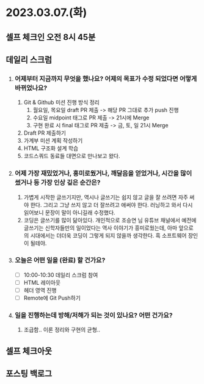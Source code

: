 # 2023.03.07.(화)

## 셀프 체크인 오전 8시 45분

## 데일리 스크럼

1. ### 어제부터 지금까지 무엇을 했나요? 어제의 목표가 수정 되었다면 어떻게 바뀌었나요?
   1. Git & Github 미션 진행 방식 정리
      1. 월요일, 목요일 draft PR 제출 -> 해당 PR 그대로 추가 push 진행
      2. 수요일 midpoint 태그로 PR 제출 -> 21시에 Merge
      3. 구현 완료 시 final 태그로 PR 제출 -> 금, 토, 일 21시 Merge
   2. Draft PR 제출하기
   3. 가계부 미션 계획 작성하기
   4. HTML 구조화 설계 학습
   5. 코드스쿼드 동료들 대면으로 만나보고 왔다.
2. ### 어제 가장 재밌었거나, 흥미로웠거나, 깨달음을 얻었거나, 시간을 많이 썼거나 등 가장 인상 깊은 순간은?
   1. 가볍게 시작한 글쓰기지만, 역시나 글쓰기는 쉽지 않고 글을 잘 쓰려면 자주 써야 한다. 그리고 그냥 쓰지 않고 더 잘쓰려고 애써야 한다. 러닝하고 와서 다시 읽어보니 문장이 말이 아니길래 수정했다.
   2. 코딩은 글쓰기를 많이 닮아있다. 개인적으로 조승연 님 유튜브 채널에서 예전에 글쓰기는 신학자들만의 일이었다는 역사 이야기가 흥미로웠는데, 아마 앞으로의 시대에서는 더더욱 코딩이 그렇게 되지 않을까 생각한다. 흑 소프트웨어 장인이 될테야.
3. ### 오늘은 어떤 일을 (완료) 할 건가요?
   * [ ] 10:00-10:30 데일리 스크럼 참여
   * [ ] HTML 레이아웃
   * [ ] 헤더 영역 진행
   * [ ] Remote에 Git Push하기
4. ### 일을 진행하는데 방해/저해가 되는 것이 있나요? 어떤 건가요?
   1. 조급함.. 이론 정리와 구현의 균형..

## 셀프 체크아웃

## 포스팅 백로그
